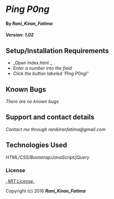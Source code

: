 # _Ping P0ng_

#### By _**Rani_Kiran_Fatima**_
##### _Version: *1.02*_


## Setup/Installation Requirements

* _Open index.html _
* _Enter a number into the field_
* _Click the button labeled 'Ping P0ng!'_


## Known Bugs

_There are no known bugs_

## Support and contact details

_Contact me through ranikiranfatima@gmail.com_

## Technologies Used

_HTML/CSS/Bootstrap/JavaScript/jQuery_

### License

*_[MIT License]()*_

Copyright (c) 2016 **_Rani_Kiran_Fatima_**
